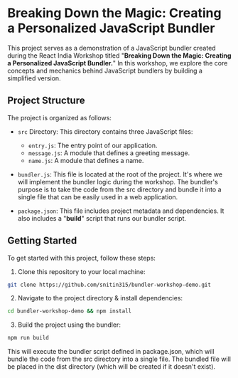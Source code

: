 # Breaking Down the Magic: Creating a Personalized JavaScript Bundler

This project serves as a demonstration of a JavaScript bundler created during the React India Workshop titled "**Breaking Down the Magic: Creating a Personalized JavaScript Bundler.**" In this workshop, we explore the core concepts and mechanics behind JavaScript bundlers by building a simplified version.

## Project Structure

The project is organized as follows:

- `src` Directory: This directory contains three JavaScript files:

  - `entry.js`: The entry point of our application.
  - `message.js`: A module that defines a greeting message.
  - `name.js`: A module that defines a name.

- `bundler.js`: This file is located at the root of the project. It's where we will implement the bundler logic during the workshop. The bundler's purpose is to take the code from the src directory and bundle it into a single file that can be easily used in a web application.
- `package.json`: This file includes project metadata and dependencies. It also includes a "**build**" script that runs our bundler script.

## Getting Started

To get started with this project, follow these steps:

1. Clone this repository to your local machine:

```bash
git clone https://github.com/snitin315/bundler-workshop-demo.git
```

2. Navigate to the project directory & install dependencies:

```bash
cd bundler-workshop-demo && npm install
```

3. Build the project using the bundler:

```bash
npm run build
```

This will execute the bundler script defined in package.json, which will bundle the code from the src directory into a single file. The bundled file will be placed in the dist directory (which will be created if it doesn't exist).
